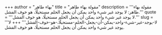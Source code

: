 +++
author = "بهاء طاهر"
title = "مقولة بهاء طاهر"
description = '''مقولة بهاء طاهر: لا يوجد غير شيء واحد يمكن أن يجعل الحلم مستحيلًا، هو خوف الفشل.'''
quote = '''لا يوجد غير شيء واحد يمكن أن يجعل الحلم مستحيلًا، هو خوف الفشل.'''
slug = '''لا-يوجد-غير-شيء-واحد-يمكن-أن-يجعل-الحلم-مستحيلًا،-هو-خوف-الفشل'''
+++
لا يوجد غير شيء واحد يمكن أن يجعل الحلم مستحيلًا، هو خوف الفشل.
